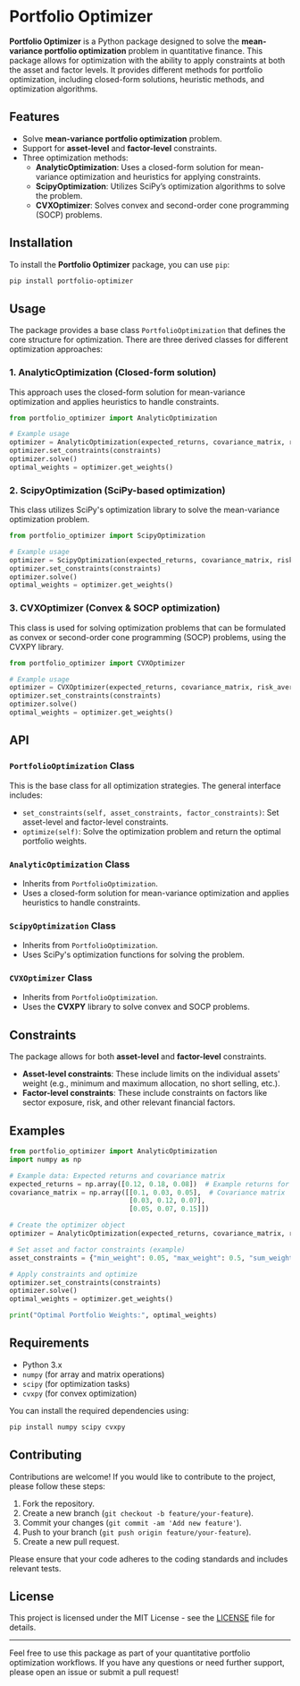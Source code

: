 # Portfolio Optimizer

**Portfolio Optimizer** is a Python package designed to solve the **mean-variance portfolio optimization** problem in quantitative finance. This package allows for optimization with the ability to apply constraints at both the asset and factor levels. It provides different methods for portfolio optimization, including closed-form solutions, heuristic methods, and optimization algorithms.

## Features

- Solve **mean-variance portfolio optimization** problem.
- Support for **asset-level** and **factor-level** constraints.
- Three optimization methods:
  - **AnalyticOptimization**: Uses a closed-form solution for mean-variance optimization and heuristics for applying constraints.
  - **ScipyOptimization**: Utilizes SciPy’s optimization algorithms to solve the problem.
  - **CVXOptimizer**: Solves convex and second-order cone programming (SOCP) problems.

## Installation

To install the **Portfolio Optimizer** package, you can use `pip`:

```bash
pip install portfolio-optimizer
```

## Usage

The package provides a base class `PortfolioOptimization` that defines the core structure for optimization. There are three derived classes for different optimization approaches:

### 1. **AnalyticOptimization** (Closed-form solution)

This approach uses the closed-form solution for mean-variance optimization and applies heuristics to handle constraints.

```python
from portfolio_optimizer import AnalyticOptimization

# Example usage
optimizer = AnalyticOptimization(expected_returns, covariance_matrix, risk_aversion)
optimizer.set_constraints(constraints)
optimizer.solve()
optimal_weights = optimizer.get_weights()
```

### 2. **ScipyOptimization** (SciPy-based optimization)

This class utilizes SciPy's optimization library to solve the mean-variance optimization problem.

```python
from portfolio_optimizer import ScipyOptimization

# Example usage
optimizer = ScipyOptimization(expected_returns, covariance_matrix, risk_aversion)
optimizer.set_constraints(constraints)
optimizer.solve()
optimal_weights = optimizer.get_weights()
```

### 3. **CVXOptimizer** (Convex & SOCP optimization)

This class is used for solving optimization problems that can be formulated as convex or second-order cone programming (SOCP) problems, using the CVXPY library.

```python
from portfolio_optimizer import CVXOptimizer

# Example usage
optimizer = CVXOptimizer(expected_returns, covariance_matrix, risk_aversion)
optimizer.set_constraints(constraints)
optimizer.solve()
optimal_weights = optimizer.get_weights()
```

## API

### `PortfolioOptimization` Class

This is the base class for all optimization strategies. The general interface includes:

- `set_constraints(self, asset_constraints, factor_constraints)`: Set asset-level and factor-level constraints.
- `optimize(self)`: Solve the optimization problem and return the optimal portfolio weights.

### `AnalyticOptimization` Class

- Inherits from `PortfolioOptimization`.
- Uses a closed-form solution for mean-variance optimization and applies heuristics to handle constraints.

### `ScipyOptimization` Class

- Inherits from `PortfolioOptimization`.
- Uses SciPy's optimization functions for solving the problem.

### `CVXOptimizer` Class

- Inherits from `PortfolioOptimization`.
- Uses the **CVXPY** library to solve convex and SOCP problems.

## Constraints

The package allows for both **asset-level** and **factor-level** constraints.

- **Asset-level constraints**: These include limits on the individual assets' weight (e.g., minimum and maximum allocation, no short selling, etc.).
- **Factor-level constraints**: These include constraints on factors like sector exposure, risk, and other relevant financial factors.

## Examples

```python
from portfolio_optimizer import AnalyticOptimization
import numpy as np

# Example data: Expected returns and covariance matrix
expected_returns = np.array([0.12, 0.18, 0.08])  # Example returns for 3 assets
covariance_matrix = np.array([[0.1, 0.03, 0.05],  # Covariance matrix
                              [0.03, 0.12, 0.07],
                              [0.05, 0.07, 0.15]])

# Create the optimizer object
optimizer = AnalyticOptimization(expected_returns, covariance_matrix, risk_aversion)

# Set asset and factor constraints (example)
asset_constraints = {"min_weight": 0.05, "max_weight": 0.5, "sum_weights":1.0}

# Apply constraints and optimize
optimizer.set_constraints(constraints)
optimizer.solve()
optimal_weights = optimizer.get_weights()

print("Optimal Portfolio Weights:", optimal_weights)
```

## Requirements

- Python 3.x
- `numpy` (for array and matrix operations)
- `scipy` (for optimization tasks)
- `cvxpy` (for convex optimization)
  
You can install the required dependencies using:

```bash
pip install numpy scipy cvxpy
```

## Contributing

Contributions are welcome! If you would like to contribute to the project, please follow these steps:

1. Fork the repository.
2. Create a new branch (`git checkout -b feature/your-feature`).
3. Commit your changes (`git commit -am 'Add new feature'`).
4. Push to your branch (`git push origin feature/your-feature`).
5. Create a new pull request.

Please ensure that your code adheres to the coding standards and includes relevant tests.

## License

This project is licensed under the MIT License - see the [LICENSE](LICENSE) file for details.

---

Feel free to use this package as part of your quantitative portfolio optimization workflows. If you have any questions or need further support, please open an issue or submit a pull request!
```